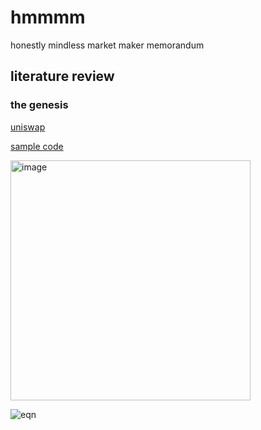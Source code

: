 # hmmmm
honestly mindless market maker memorandum

## literature review

### the genesis
[uniswap](https://hackmd.io/@HaydenAdams/HJ9jLsfTz#Creating-Exchanges)

[sample code](https://github.com/jaderiverstokes/bitmix/blob/main/src/index.js#L261)

<img width="384" alt="image" src="https://user-images.githubusercontent.com/9206704/159773793-ab580fa5-4326-4c01-b7d8-d84bf5b2252f.png">

![eqn](https://latex.codecogs.com/svg.image?x*y=k)

